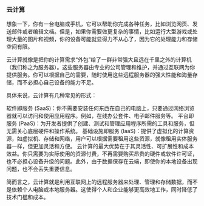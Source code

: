 ### 云计算

想象一下，你有一台电脑或手机，它可以帮助你完成各种任务，比如浏览网页、发送邮件或者编辑文档。但是，如果你需要做更复杂的事情，比如运行大型游戏或处理大量的图片和视频，你的设备可能就显得力不从心了，因为它的处理能力和存储空间有限。

云计算就像是把你的计算需求“外包”给了一群非常强大且远在千里之外的计算机（我们称之为服务器）。这些服务器由专业的公司管理和维护，并通过互联网为你提供服务。你可以根据自己的需要，随时使用这些远程服务器的强大性能和海量存储，而不必担心自己设备的能力不足。

具体来说，云计算有几种常见的形式：

软件即服务 (SaaS)：你不需要安装任何东西在自己的电脑上，只要通过网络浏览器就可以访问和使用应用程序。例如，在线办公套件、电子邮件服务等。
平台即服务 (PaaS)：为开发者提供了创建、测试和管理应用程序所需的工具和服务，但无需关心底层硬件和操作系统。
基础设施即服务 (IaaS)：提供了虚拟化的计算资源，如虚拟机、存储和网络，用户可以根据需要租用这些资源，就像租用实体服务器一样，但更加灵活和方便。
云计算的最大优势在于其灵活性、可扩展性和成本效益。你只需要为实际使用的资源付费，不再需要购买昂贵的硬件或软件许可证，也不必担心设备升级的问题。此外，由于数据保存在云端，即使你的本地设备出现问题，也不会丢失重要信息。

简而言之，云计算就是利用互联网上的远程服务器来处理、管理和存储数据，而不是依赖个人电脑或本地服务器。这使得个人和企业能够更高效地工作，同时降低了技术门槛和成本。



